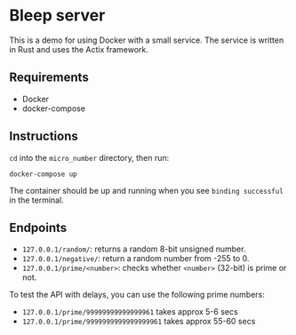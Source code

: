 # Bleep server

This is a demo for using Docker with a small service. The service is written in Rust and uses the Actix framework.

## Requirements

- Docker
- docker-compose

## Instructions

`cd` into the `micro_number` directory, then run:

```shell
docker-compose up
```

The container should be up and running when you see `binding successful` in the terminal.

## Endpoints

- `127.0.0.1/random/`: returns a random 8-bit unsigned number.
- `127.0.0.1/negative/`: return a random number from -255 to 0.
- `127.0.0.1/prime/<number>`: checks whether `<number>` (32-bit) is prime or not.

To test the API with delays, you can use the following prime numbers:

- `127.0.0.1/prime/99999999999999961` takes approx 5-6 secs
- `127.0.0.1/prime/9999999999999999961` takes approx 55-60 secs
